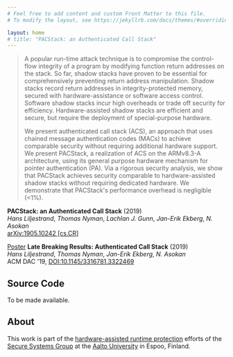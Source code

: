 ```yaml
---
# Feel free to add content and custom Front Matter to this file.
# To modify the layout, see https://jekyllrb.com/docs/themes/#overriding-theme-defaults

layout: home
# title: "PACStack: an Authenticated Call Stack"
---
```


> A popular run-time attack technique is to compromise the control-flow integrity of a program by modifying function return addresses on the stack. So far, shadow stacks have proven to be essential for comprehensively preventing return address manipulation. Shadow stacks record return addresses in integrity-protected memory, secured with hardware-assistance or software access control. Software shadow stacks incur high overheads or trade off security for efficiency. Hardware-assisted shadow stacks are efficient and secure, but require the deployment of special-purpose hardware.
>
> We present authenticated call stack (ACS), an approach that uses chained message authentication codes (MACs) to achieve comparable security without requiring additional hardware support. We present PACStack, a realization of ACS on the ARMv8.3-A architecture, using its general purpose hardware mechanism for pointer authentication (PA). Via a rigorous security analysis, we show that PACStack achieves security comparable to hardware-assisted shadow stacks without requiring dedicated hardware. We demonstrate that PACStack's performance overhead is negligible (<1%). 

**PACStack: an Authenticated Call Stack** (2019)  
*Hans Liljestrand*,
*Thomas Nyman*,
*Lachlan J. Gunn*,
*Jan-Erik Ekberg*,
*N. Asokan*  
[arXiv:1905.10242 \[cs.CR\]](https://arxiv.org/abs/1905.10242)

[Poster](/assets/pdfs/PACStack.DAC56-LBR-poster.pdf) **Late Breaking Results: Authenticated Call Stack** (2019)  
*Hans Liljestrand*,
*Thomas Nyman*,
*Jan-Erik Ekberg*,
*N. Asokan*  
ACM DAC '19,  [DOI:10.1145/3316781.3322469](http://doi.acm.org/10.1145/3316781.3322469)

## Source Code

To be made available.

## About

This work is part of the [hardware-assisted runtime
protection](https://ssg.aalto.fi/research/projects/harp) efforts of the [Secure
Systems Group](https://ssg.aalto.fi) at the [Aalto
University](https://www.aalto.fi) in Espoo, Finland.
